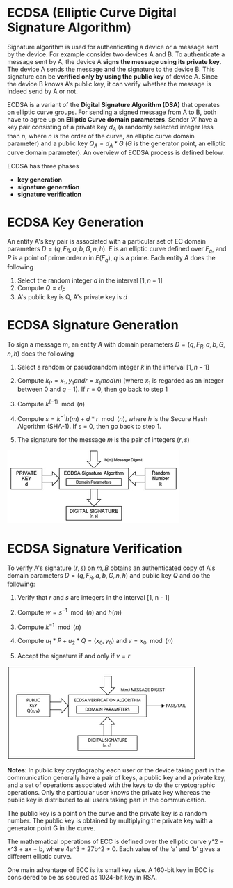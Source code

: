 # ECDSA (Elliptic Curve Digital Signature Algorithm)

Signature algorithm is used for authenticating a device or a message sent by the device. For example consider two devices A and B. To authenticate a message sent by A, the device A **signs the message using its private key**. The device A sends the message and the signature to the device B. This signature can be **verified only by using the public key** of device A. Since the device B knows A’s public key, it can verify whether the message is indeed send by A or not.

ECDSA is a variant of the **Digital Signature Algorithm (DSA)** that operates on elliptic curve groups. For sending a signed message from A to B, both have to agree up on **Elliptic Curve domain parameters**. Sender ‘A’ have a key pair consisting of a private key $d_A$ (a randomly selected integer less than $n$, where $n$ is the order of the curve, an elliptic curve domain parameter) and a public key $Q_A = d_A * G$ ($G$ is the generator point, an elliptic curve domain parameter). An overview of ECDSA process is defined below.

ECDSA has three phases 

- **key generation**
- **signature generation**
- **signature verification**

# ECDSA Key Generation

An entity A's key pair is associated with a particular set of EC domain parameters $D = (q, F_R, a, b, G, n, h)$. $E$ is an elliptic curve defined over $F_q$, and $P$ is a point of prime order $n$ in $E(F_q)$, $q$ is a prime. Each entity $A$ does the following 

1. Select the random integer $d$ in the interval $[1, n - 1]$
2. Compute $Q = d_P$
3. A's public key is Q, A's private key is $d$

# ECDSA Signature Generation

To sign a message $m$, an entity $A$ with domain parameters $D = (q, F_R, a, b, G, n, h)$ does the following

1. Select a random or pseudorandom integer $k$ in the interval $[1, n-1]$

2. Compute $k_P = x_1, y_1 and r = x_1 mod (n)$ (where $x_1$ is regarded as an integer between 0 and $q - 1$). If $r = 0$, then go back to step 1

3. Compute $k^(-1) \mod (n)$

4. Compute $s = k^{-1} {h(m) + d*r} \mod (n)$, where $h$ is the Secure Hash Algorithm (SHA-1). If s = 0, then go back to step 1. 

5. The signature for the message $m$ is the pair of integers $(r, s)$


![alt text](siggen.jpg)


# ECDSA Signature Verification

To verify A's signature $(r, s)$ on $m, B$ obtains an authenticated copy of A's domain parameters $D = (q, F_R, a, b, G, n, h)$ and public key $Q$ and do the following: 

1. Verify that $r$ and $s$ are integers in the interval [1, n - 1]

2. Compute $w = s^{-1} \mod (n)$ and $h(m)$

3. Compute $k^{-1} \mod (n)$

4. Compute $u_1*P + u_2*Q = (x_0, y_0)$ and $v = x_0 \mod (n)$

5. Accept the signature if and only if $v = r$


![alt text](sigver.png)


**Notes**: In public key cryptography each user or the device taking part in the communication generally have a pair of keys, a public key and a private key, and a set of operations associated with the keys to do the cryptographic operations. Only the particular user knows the private key whereas the public key is distributed to all users taking part in the communication.

The public key is a point on the curve and the private key is a random number. The public key is obtained by multiplying the private key with a generator point G in the curve.

The mathematical operations of ECC is defined over the elliptic curve y^2 = x^3 + ax + b, where 4a^3 + 27b^2 ≠ 0. Each value of the ‘a’ and ‘b’ gives a different elliptic curve.

One main advantage of ECC is its small key size. A 160-bit key in ECC is considered to be as secured as 1024-bit key in RSA.